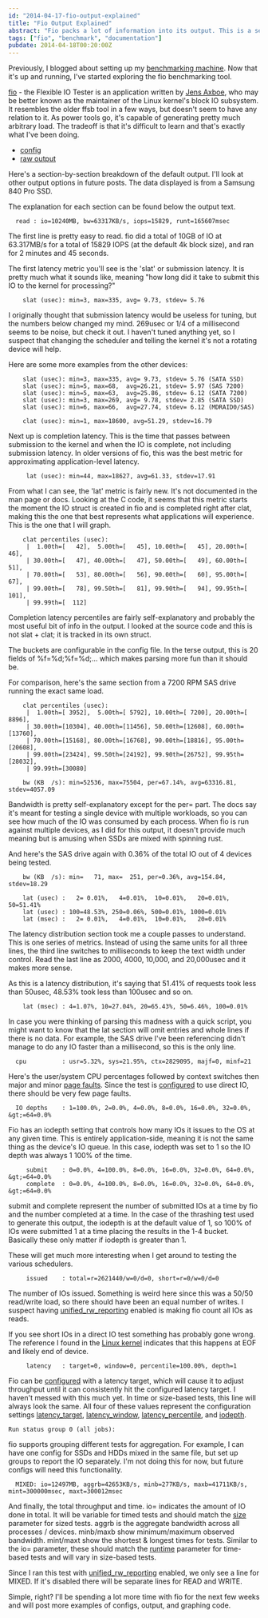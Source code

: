 ```yaml
---
id: "2014-04-17-fio-output-explained"
title: "Fio Output Explained"
abstract: "Fio packs a lot of information into its output. This is a section-by-section breakdown of what it's telling you."
tags: ["fio", "benchmark", "documentation"]
pubdate: 2014-04-18T00:20:00Z
---
```


Previously, I blogged about setting up my [benchmarking machine](/post/2014-03-29-benchmarking-disk-latency-setup.html). Now
that it's up and running, I've started exploring the fio benchmarking tool.

[fio](https://github.com/axboe/fio) - the Flexible IO Tester is an application written by
[Jens Axboe](http://en.wikipedia.org/wiki/Jens_Axboe), who may be better known as the maintainer of the Linux kernel's
block IO subsystem. It resembles the older ffsb tool in a few ways, but doesn't seem to have any relation to it. As
power tools go, it's capable of generating pretty much arbitrary load. The tradeoff is that it's difficult to learn and
that's exactly what I've been doing.

* [config](https://gist.github.com/tobert/10685735)
* [raw output](https://gist.github.com/tobert/11018522)

Here's a section-by-section breakdown of the default output. I'll look at other output options in future posts. The data
displayed is from a Samsung 840 Pro SSD.

The explanation for each section can be found below the output text.

      read : io=10240MB, bw=63317KB/s, iops=15829, runt=165607msec

The first line is pretty easy to read. fio did a total of 10GB of IO at 63.317MB/s for a total of 15829 IOPS (at the
default 4k block size), and ran for 2 minutes and 45 seconds.

The first latency metric you'll see is the 'slat' or submission latency. It is pretty much what it sounds like, meaning
"how long did it take to submit this IO to the kernel for processing?"

        slat (usec): min=3, max=335, avg= 9.73, stdev= 5.76

I originally thought that submission latency would be useless for tuning, but the numbers below changed my mind. 269usec
or 1/4 of a millisecond seems to be noise, but check it out. I haven't tuned anything yet, so I suspect that changing
the scheduler and telling the kernel it's not a rotating device will help.

Here are some more examples from the other devices:

        slat (usec): min=3, max=335, avg= 9.73, stdev= 5.76 (SATA SSD)
        slat (usec): min=5, max=68,  avg=26.21, stdev= 5.97 (SAS 7200)
        slat (usec): min=5, max=63,  avg=25.86, stdev= 6.12 (SATA 7200)
        slat (usec): min=3, max=269, avg= 9.78, stdev= 2.85 (SATA SSD)
        slat (usec): min=6, max=66,  avg=27.74, stdev= 6.12 (MDRAID0/SAS)

        clat (usec): min=1, max=18600, avg=51.29, stdev=16.79

Next up is completion latency. This is the time that passes between submission to the kernel and when the IO is
complete, not including submission latency. In older versions of fio, this was the best metric for approximating
application-level latency.

         lat (usec): min=44, max=18627, avg=61.33, stdev=17.91

From what I can see, the 'lat' metric is fairly new. It's not documented in the man page or docs. Looking at the C
code, it seems that this metric starts the moment the IO struct is created in fio and is completed right after clat,
making this the one that best represents what applications will experience.  This is the one that I will graph.

        clat percentiles (usec):
         |  1.00th=[   42],  5.00th=[   45], 10.00th=[   45], 20.00th=[   46],
         | 30.00th=[   47], 40.00th=[   47], 50.00th=[   49], 60.00th=[   51],
         | 70.00th=[   53], 80.00th=[   56], 90.00th=[   60], 95.00th=[   67],
         | 99.00th=[   78], 99.50th=[   81], 99.90th=[   94], 99.95th=[  101],
         | 99.99th=[  112]

Completion latency percentiles are fairly self-explanatory and probably the most useful bit of info in the output. I
looked at the source code and this is not slat + clat; it is tracked in its own struct.

The buckets are configurable in the config file. In the terse output, this is 20 fields of %f=%d;%f=%d;... which makes
parsing more fun than it should be.

For comparison, here's the same section from a 7200 RPM SAS drive running the exact same load.

        clat percentiles (usec):
         |  1.00th=[ 3952],  5.00th=[ 5792], 10.00th=[ 7200], 20.00th=[ 8896],
         | 30.00th=[10304], 40.00th=[11456], 50.00th=[12608], 60.00th=[13760],
         | 70.00th=[15168], 80.00th=[16768], 90.00th=[18816], 95.00th=[20608],
         | 99.00th=[23424], 99.50th=[24192], 99.90th=[26752], 99.95th=[28032],
         | 99.99th=[30080]

        bw (KB  /s): min=52536, max=75504, per=67.14%, avg=63316.81, stdev=4057.09

Bandwidth is pretty self-explanatory except for the per= part. The docs say it's meant for testing a single device
with multiple workloads, so you can see how much of the IO was consumed by each process. When fio is run against
multiple devices, as I did for this output, it doesn't provide much meaning but is amusing when SSDs are mixed with
spinning rust.

And here's the SAS drive again with 0.36% of the total IO out of 4 devices being tested.

        bw (KB  /s): min=   71, max=  251, per=0.36%, avg=154.84, stdev=18.29

        lat (usec) :   2= 0.01%,   4=0.01%,  10=0.01%,   20=0.01%, 50=51.41%
        lat (usec) : 100=48.53%, 250=0.06%, 500=0.01%, 1000=0.01%
        lat (msec) :   2= 0.01%,   4=0.01%,  10=0.01%,   20=0.01%

The latency distribution section took me a couple passes to understand. This is one series of metrics. Instead of using
the same units for all three lines, the third line switches to milliseconds to keep the text width under control. Read
the last line as 2000, 4000, 10,000, and 20,000usec and it makes more sense.

As this is a latency distribution, it's saying that 51.41% of requests took less than 50usec, 48.53% took less than
100usec and so on.

        lat (msec) : 4=1.07%, 10=27.04%, 20=65.43%, 50=6.46%, 100=0.01%

In case you were thinking of parsing this madness with a quick script, you might want to know that the lat section will
omit entries and whole lines if there is no data. For example, the SAS drive I've been referencing didn't manage to do
any IO faster than a millisecond, so this is the only line.

      cpu          : usr=5.32%, sys=21.95%, ctx=2829095, majf=0, minf=21

Here's the user/system CPU percentages followed by context switches then major and minor [page
faults](http://en.wikipedia.org/wiki/Page_fault).  Since the test is
[configured](https://gist.github.com/tobert/10685735) to use direct IO, there should be very few page faults.

      IO depths    : 1=100.0%, 2=0.0%, 4=0.0%, 8=0.0%, 16=0.0%, 32=0.0%, &gt;=64=0.0%


Fio has an iodepth setting that controls how many IOs it issues to the OS at any given time. This is entirely
application-side, meaning it is not the same thing as the device's IO queue. In this case, iodepth was set to 1 so the
IO depth was always 1 100% of the time.

         submit    : 0=0.0%, 4=100.0%, 8=0.0%, 16=0.0%, 32=0.0%, 64=0.0%, &gt;=64=0.0%
         complete  : 0=0.0%, 4=100.0%, 8=0.0%, 16=0.0%, 32=0.0%, 64=0.0%, &gt;=64=0.0%

submit and complete represent the number of submitted IOs at a time by fio and the number completed at a time. In the
case of the thrashing test used to generate this output, the iodepth is at the default value of 1, so 100% of IOs were
submitted 1 at a time placing the results in the 1-4 bucket. Basically these only matter if iodepth is greater than 1.

These will get much more interesting when I get around to testing the various schedulers. 

         issued    : total=r=2621440/w=0/d=0, short=r=0/w=0/d=0

The number of IOs issued.  Something is weird here since this was a 50/50 read/write load, so there should have been an
equal number of writes. I suspect having
[unified_rw_reporting](https://github.com/axboe/fio/blob/046395d7ab181288d14737c1d0041e98328f473f/HOWTO#L380)
enabled is making fio count all IOs as reads.

If you see short IOs in a direct IO test something has probably gone wrong. The reference I found in the
[Linux kernel](https://github.com/torvalds/linux/blob/v3.14/fs/direct-io.c#L1323)
indicates that this happens at EOF and likely end of device.

         latency   : target=0, window=0, percentile=100.00%, depth=1

Fio can be [configured](https://github.com/axboe/fio/blob/046395d7ab181288d14737c1d0041e98328f473f/HOWTO#L904)
 with a latency target, which will cause it to adjust throughput until it can consistently hit the
configured latency target. I haven't messed with this much yet. In time or size-based tests, this line will always look
the same. All four of these values represent the configuration settings
[latency_target](https://github.com/axboe/fio/blob/046395d7ab181288d14737c1d0041e98328f473f/HOWTO#L904),
[latency_window](https://github.com/axboe/fio/blob/046395d7ab181288d14737c1d0041e98328f473f/HOWTO#L909),
[latency_percentile](https://github.com/axboe/fio/blob/046395d7ab181288d14737c1d0041e98328f473f/HOWTO#L913),
and [iodepth](https://github.com/axboe/fio/blob/046395d7ab181288d14737c1d0041e98328f473f/HOWTO#L680).

    Run status group 0 (all jobs):

fio supports grouping different tests for aggregation. For example, I can have one config for SSDs and HDDs mixed in the
same file, but set up groups to report the IO separately. I'm not doing this for now, but future configs will need this
functionality.

      MIXED: io=12497MB, aggrb=42653KB/s, minb=277KB/s, maxb=41711KB/s, mint=300000msec, maxt=300012msec

And finally, the total throughput and time. io= indicates the amount of IO done in total. It will be variable for timed
tests and should match the [size](https://github.com/axboe/fio/blob/046395d7ab181288d14737c1d0041e98328f473f/HOWTO#L421)
parameter for sized tests. aggrb is the aggregate bandwidth across all processes / devices. minb/maxb show
minimum/maximum observed bandwidth. mint/maxt show the shortest & longest times for tests.
Similar to the io= parameter, these should match the
[runtime](https://github.com/axboe/fio/blob/046395d7ab181288d14737c1d0041e98328f473f/HOWTO#L973) parameter for
time-based tests and will vary in size-based tests.

Since I ran this test with
[unified_rw_reporting](https://github.com/axboe/fio/blob/046395d7ab181288d14737c1d0041e98328f473f/HOWTO#L380) enabled,
we only see a line for MIXED. If it's disabled there will be separate lines for READ and WRITE.

Simple, right? I'll be spending a lot more time with fio for the next few weeks and will post more examples of configs,
output, and graphing code.
